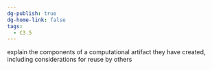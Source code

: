 ```yaml
---
dg-publish: true
dg-home-link: false
tags:
  - C3.5
---
```

explain the components of a computational artifact they have created, including considerations for reuse by others
